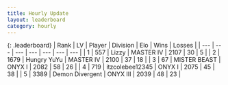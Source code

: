 ```yaml
---
title: Hourly Update
layout: leaderboard
category: hourly
---
```


{: .leaderboard}
| Rank | LV | Player | Division | Elo | Wins | Losses |
| --- | --- | --- | --- | --- | --- | --- |
| <span data-change="0">1</span> | 557 | <span title="ID: 44257">Lizzy</span> | MASTER IV | <span data-change="0">2107</span> | <span data-change="0">30</span> | <span data-change="0">5</span> |
| <span data-change="0">2</span> | 1679 | <span title="ID: 366840">Hungry YuYu</span> | MASTER IV | <span data-change="0">2100</span> | <span data-change="0">37</span> | <span data-change="0">18</span> |
| <span data-change="0">3</span> | 67 | <span title="ID: 727221">MISTER BEAST</span> | ONYX I | <span data-change="0">2082</span> | <span data-change="0">58</span> | <span data-change="0">26</span> |
| <span data-change="0">4</span> | 719 | <span title="ID: 692745">itzcolebee12345</span> | ONYX I | <span data-change="0">2075</span> | <span data-change="0">45</span> | <span data-change="0">38</span> |
| <span data-change="1">5</span> | 3389 | <span title="ID: 370081">Demon Divergent</span> | ONYX III | <span data-change="13">2039</span> | <span data-change="1">48</span> | <span data-change="0">23</span> |
